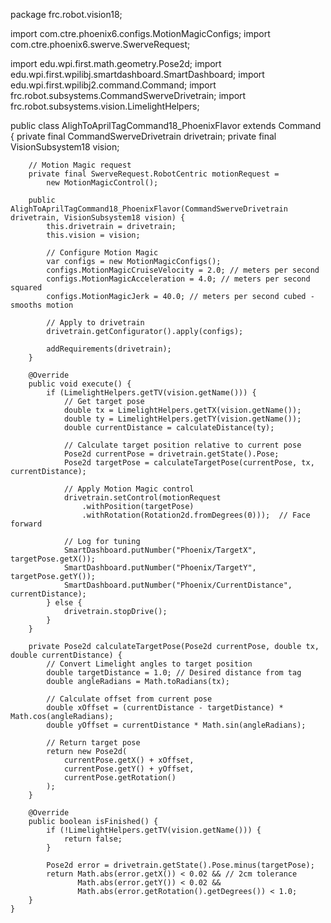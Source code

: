 package frc.robot.vision18;

import com.ctre.phoenix6.configs.MotionMagicConfigs;
import com.ctre.phoenix6.swerve.SwerveRequest;

import edu.wpi.first.math.geometry.Pose2d;
import edu.wpi.first.wpilibj.smartdashboard.SmartDashboard;
import edu.wpi.first.wpilibj2.command.Command;
import frc.robot.subsystems.CommandSwerveDrivetrain;
import frc.robot.subsystems.vision.LimelightHelpers;

public class AlighToAprilTagCommand18_PhoenixFlavor extends Command {
        private final CommandSwerveDrivetrain drivetrain;
        private final VisionSubsystem18 vision;
        
        // Motion Magic request
        private final SwerveRequest.RobotCentric motionRequest = 
            new MotionMagicControl();
    
        public AlighToAprilTagCommand18_PhoenixFlavor(CommandSwerveDrivetrain drivetrain, VisionSubsystem18 vision) {
            this.drivetrain = drivetrain;
            this.vision = vision;
            
            // Configure Motion Magic
            var configs = new MotionMagicConfigs();
            configs.MotionMagicCruiseVelocity = 2.0; // meters per second
            configs.MotionMagicAcceleration = 4.0; // meters per second squared
            configs.MotionMagicJerk = 40.0; // meters per second cubed - smooths motion
            
            // Apply to drivetrain
            drivetrain.getConfigurator().apply(configs);
            
            addRequirements(drivetrain);
        }
    
        @Override 
        public void execute() {
            if (LimelightHelpers.getTV(vision.getName())) {
                // Get target pose
                double tx = LimelightHelpers.getTX(vision.getName());
                double ty = LimelightHelpers.getTY(vision.getName());
                double currentDistance = calculateDistance(ty);
    
                // Calculate target position relative to current pose
                Pose2d currentPose = drivetrain.getState().Pose;
                Pose2d targetPose = calculateTargetPose(currentPose, tx, currentDistance);
    
                // Apply Motion Magic control
                drivetrain.setControl(motionRequest
                    .withPosition(targetPose)
                    .withRotation(Rotation2d.fromDegrees(0)));  // Face forward
    
                // Log for tuning
                SmartDashboard.putNumber("Phoenix/TargetX", targetPose.getX());
                SmartDashboard.putNumber("Phoenix/TargetY", targetPose.getY());
                SmartDashboard.putNumber("Phoenix/CurrentDistance", currentDistance);
            } else {
                drivetrain.stopDrive();
            }
        }
    
        private Pose2d calculateTargetPose(Pose2d currentPose, double tx, double currentDistance) {
            // Convert Limelight angles to target position
            double targetDistance = 1.0; // Desired distance from tag
            double angleRadians = Math.toRadians(tx);
            
            // Calculate offset from current pose
            double xOffset = (currentDistance - targetDistance) * Math.cos(angleRadians);
            double yOffset = currentDistance * Math.sin(angleRadians);
    
            // Return target pose
            return new Pose2d(
                currentPose.getX() + xOffset,
                currentPose.getY() + yOffset,
                currentPose.getRotation()
            );
        }
    
        @Override
        public boolean isFinished() {
            if (!LimelightHelpers.getTV(vision.getName())) {
                return false;
            }
    
            Pose2d error = drivetrain.getState().Pose.minus(targetPose);
            return Math.abs(error.getX()) < 0.02 && // 2cm tolerance
                   Math.abs(error.getY()) < 0.02 &&
                   Math.abs(error.getRotation().getDegrees()) < 1.0;
        }
    }